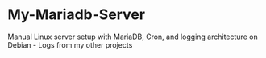 # My-Mariadb-Server
Manual Linux server setup with MariaDB, Cron, and logging architecture on Debian - Logs from my other projects
